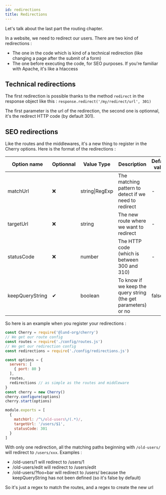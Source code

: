 ```yaml
---
id: redirections
title: Redirections
---
```


Let's talk about the last part the routing chapter.

In a website, we need to redirect our users. There are two kind of redirections :
- The one in the code which is kind of a technical redirection (like changing a page after the submit of a form)
- The one before executing the code, for SEO purposes. If you're familiar with Apache, it's like a htaccess


## Technical redirections

The first redirection is possible thanks to the method `redirect` in the response object like this :
`response.redirect('/my/redirect/url', 301)`

The first parameter is the url of the redirection, the second one is optionnal, it's the redirect HTTP code (by default 301).


## SEO redirections

Like the routes and the middlewares, it's a new thing to register in the Cherry options. Here is the format of the redirections :

|Option name|Optionnal|Value Type|Description|Default value|
|---|---|---|---|---|
|matchUrl|❌|string&vert;RegExp|The matching pattern to detect if we need to redirect|-|
|targetUrl|❌|string|The new route where we want to redirect|-|
|statusCode|❌|number|The HTTP code (which is between 300 and 310)|-|
|keepQueryString|✔|boolean|To know if we keep the query string (the get parameters) or no|false|


So here is an example when you register your redirections :

<!--DOCUSAURUS_CODE_TABS-->
<!-- main.js -->

```javascript
const Cherry = require('@lund-org/cherry')
// We get our route config
const routes = require('./config/routes.js')
// We get our redirection config
const redirections = require('./config/redirections.js')

const options = {
  servers: [
    { port: 80 }
  ],
  routes,
  redirections // as simple as the routes and middleware
}
const cherry = new Cherry()
cherry.configure(options)
cherry.start(options)

```


<!-- config/redirections.js -->

```javascript
module.exports = [
  {
    matchUrl: /^\/old-users\/(.*)/,
    targetUrl: '/users/$1',
    statusCode: 301
  }
]

```

<!--END_DOCUSAURUS_CODE_TABS-->

With only one redirection, all the matching paths beginning with `/old-users/` will redirect to `/users/xxx`.
Examples :
- /old-users/1 will redirect to /users/1
- /old-users/edit will redirect to /users/edit
- /old-users/?foo=bar will redirect to /users/ because the keepQueryString has not been defined (so it's false by default)

So it's just a regex to match the routes, and a regex to create the new url
